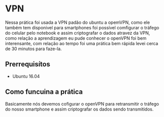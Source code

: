 # VPN

Nessa prática foi usada a VPN padão do ubuntu a opemVPN, como ele também tem disponivel para smartphones foi possível comfigurar o
tráfego do celular pelo notebook e assim criptografar o dados atravez da VPN, como relação a aprendizagem eu pude conhecer o openVPN
foi bem interensante, com relação ao tempo foi uma prática bem rápida levei cerca de 30 minutos para faze-la.

## Prerrequisítos

* Ubuntu 16.04

## Como funcuina a prática

Basicamente nós devemos cofigurar o openVPN para retransmitir o tráfego do nosso smartphone e assim criptografar os dados sendo transmitidos.
